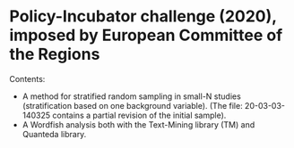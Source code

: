 # Policy-Incubator challenge (2020), imposed by European Committee of the Regions

Contents:
- A method for stratified random sampling in small-N studies (stratification based on one background variable).
(The file: 20-03-03-140325 contains a partial revision of the initial sample).
- A Wordfish analysis both with the Text-Mining library (TM) and Quanteda library.
